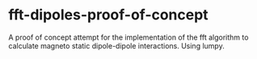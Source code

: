# fft-dipoles-proof-of-concept
A proof of concept attempt for the implementation of the fft algorithm to calculate magneto static dipole-dipole interactions. Using lumpy.
